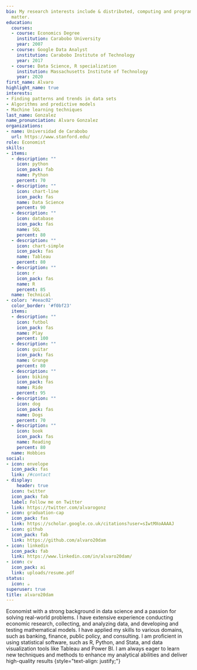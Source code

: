 ```yaml
---
bio: My research interests include & distributed, computing and programmable
  matter.
education:
  courses:
  - course: Economics Degree
    institution: Carabobo University
    year: 2007
  - course: Google Data Analyst
    institution: Carabobo Institute of Technology
    year: 2017
  - course: Data Science, R specialization
    institution: Massachusetts Institute of Technology
    year: 2020
first_name: Alvaro
highlight_name: true
interests:
- Finding patterns and trends in data sets
- Algorithms and predictive models
- Machine learning techniques
last_name: Gonzalez
name_pronunciation: Alvaro Gonzalez
organizations:
- name: Universidad de Carabobo
  url: https://www.stanford.edu/
role: Economist
skills:
- items:
  - description: ""
    icon: python
    icon_pack: fab
    name: Python
    percent: 70
  - description: ""
    icon: chart-line
    icon_pack: fas
    name: Data Science
    percent: 90
  - description: ""
    icon: database
    icon_pack: fas
    name: SQL
    percent: 80
  - description: ""
    icon: chart-simple
    icon_pack: fas
    name: Tableau
    percent: 80
  - description: ""
    icon: r
    icon_pack: fas
    name: R
    percent: 85
  name: Technical
- color: '#eeac02'
  color_border: '#f0bf23'
  items:
  - description: ""
    icon: futbol
    icon_pack: fas
    name: Play
    percent: 100
  - description: ""
    icon: guitar
    icon_pack: fas
    name: Grunge
    percent: 80    
  - description: ""
    icon: biking
    icon_pack: fas
    name: Ride
    percent: 95  
  - description: ""
    icon: dog
    icon_pack: fas
    name: Dogs
    percent: 70
  - description: ""
    icon: book
    icon_pack: fas
    name: Reading
    percent: 80
  name: Hobbies
social:
- icon: envelope
  icon_pack: fas
  link: /#contact
- display:
    header: true
  icon: twitter
  icon_pack: fab
  label: Follow me on Twitter
  link: https://twitter.com/alvarogonz
- icon: graduation-cap
  icon_pack: fas
  link: https://scholar.google.co.uk/citations?user=sIwtMXoAAAAJ
- icon: github
  icon_pack: fab
  link: https://github.com/alvaro20dam
- icon: linkedin
  icon_pack: fab
  link: https://www.linkedin.com/in/alvaro20dam/
- icon: cv
  icon_pack: ai
  link: uploads/resume.pdf
status:
  icon: ☕️
superuser: true
title: alvaro20dam
---
```


Economist with a strong background in data science and a
passion for solving real-world problems. I have extensive
experience conducting economic research, collecting, and
analyzing data, and developing and testing mathematical
models. I have applied my skills to various domains, such as
banking, finance, public policy, and consulting. I am proficient
in using statistical software, such as R, Python, and Stata, and
data visualization tools like Tableau and Power BI. I am always
eager to learn new techniques and methods to enhance my
analytical abilities and deliver high-quality results
{style="text-align: justify;"}
